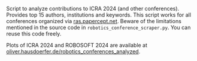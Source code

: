 Script to analyze contributions to ICRA 2024 (and other conferences). Provides top 15 authors, institutions and keywords. This script works for all conferences organized via [ras.papercept.net](https://ras.papercept.net/). Beware of the limitations mentioned in the source code in `robotics_conference_scraper.py`. You can reuse this code freely.

Plots of ICRA 2024 and ROBOSOFT 2024 are available at [oliver.hausdoerfer.de/robotics_conferences_analyzed](https://oliver.hausdoerfer.de/robotics_conferences_analyzed).
